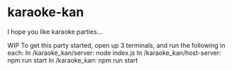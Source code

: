 # karaoke-kan

I hope you like karaoke parties...

WIP
To get this party started, open up 3 terminals, and run the following in each:
In /karaoke_kan/server: node index.js
In /karaoke_kan/host-server: npm run start
In /karaoke_kan: npm run start
